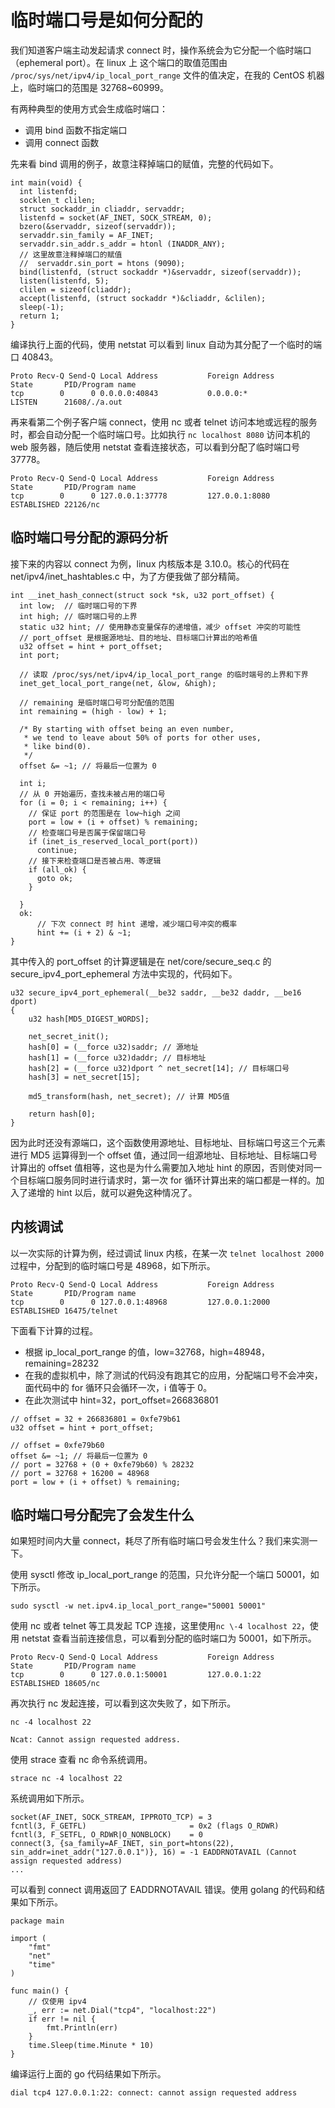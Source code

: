 # 临时端口号是如何分配的

我们知道客户端主动发起请求 connect 时，操作系统会为它分配一个临时端口（ephemeral port）。在 linux 上 这个端口的取值范围由 `/proc/sys/net/ipv4/ip_local_port_range` 文件的值决定，在我的 CentOS 机器上，临时端口的范围是 32768\~60999。

有两种典型的使用方式会生成临时端口：

* 调用 bind 函数不指定端口
* 调用 connect 函数

先来看 bind 调用的例子，故意注释掉端口的赋值，完整的代码如下。

```
int main(void) {
  int listenfd;
  socklen_t clilen;
  struct sockaddr_in cliaddr, servaddr;
  listenfd = socket(AF_INET, SOCK_STREAM, 0);
  bzero(&servaddr, sizeof(servaddr));
  servaddr.sin_family = AF_INET;
  servaddr.sin_addr.s_addr = htonl (INADDR_ANY);
  // 这里故意注释掉端口的赋值
  //  servaddr.sin_port = htons (9090);
  bind(listenfd, (struct sockaddr *)&servaddr, sizeof(servaddr));
  listen(listenfd, 5);
  clilen = sizeof(cliaddr);
  accept(listenfd, (struct sockaddr *)&cliaddr, &clilen);
  sleep(-1);
  return 1;
}
```

编译执行上面的代码，使用 netstat 可以看到 linux 自动为其分配了一个临时的端口 40843。

```
Proto Recv-Q Send-Q Local Address           Foreign Address         State       PID/Program name
tcp        0      0 0.0.0.0:40843           0.0.0.0:*               LISTEN      21608/./a.out
```

再来看第二个例子客户端 connect，使用 nc 或者 telnet 访问本地或远程的服务时，都会自动分配一个临时端口号。比如执行 `nc localhost 8080` 访问本机的 web 服务器，随后使用 netstat 查看连接状态，可以看到分配了临时端口号 37778。

```
Proto Recv-Q Send-Q Local Address           Foreign Address         State       PID/Program name
tcp        0      0 127.0.0.1:37778         127.0.0.1:8080          ESTABLISHED 22126/nc
```

## 临时端口号分配的源码分析

接下来的内容以 connect 为例，linux 内核版本是 3.10.0。核心的代码在 net/ipv4/inet\_hashtables.c 中，为了方便我做了部分精简。

```
int __inet_hash_connect(struct sock *sk, u32 port_offset) {
  int low;  // 临时端口号的下界
  int high; // 临时端口号的上界
  static u32 hint; // 使用静态变量保存的递增值，减少 offset 冲突的可能性
  // port_offset 是根据源地址、目的地址、目标端口计算出的哈希值
  u32 offset = hint + port_offset;
  int port;

  // 读取 /proc/sys/net/ipv4/ip_local_port_range 的临时端号的上界和下界
  inet_get_local_port_range(net, &low, &high);

  // remaining 是临时端口号可分配值的范围
  int remaining = (high - low) + 1;

  /* By starting with offset being an even number,
   * we tend to leave about 50% of ports for other uses,
   * like bind(0).
   */
  offset &= ~1; // 将最后一位置为 0

  int i;
  // 从 0 开始遍历，查找未被占用的端口号
  for (i = 0; i < remaining; i++) {
    // 保证 port 的范围是在 low~high 之间
    port = low + (i + offset) % remaining;
    // 检查端口号是否属于保留端口号
    if (inet_is_reserved_local_port(port))
      continue;
    // 接下来检查端口是否被占用、等逻辑
    if (all_ok) {
      goto ok;
    }

  }
  ok:
      // 下次 connect 时 hint 递增，减少端口号冲突的概率
      hint += (i + 2) & ~1;
}
```

其中传入的 port\_offset 的计算逻辑是在 net/core/secure\_seq.c 的 secure\_ipv4\_port\_ephemeral 方法中实现的，代码如下。

```
u32 secure_ipv4_port_ephemeral(__be32 saddr, __be32 daddr, __be16 dport)
{
	u32 hash[MD5_DIGEST_WORDS];

	net_secret_init();
	hash[0] = (__force u32)saddr; // 源地址
	hash[1] = (__force u32)daddr; // 目标地址
	hash[2] = (__force u32)dport ^ net_secret[14]; // 目标端口号
	hash[3] = net_secret[15];

	md5_transform(hash, net_secret); // 计算 MD5值

	return hash[0];
}
```

因为此时还没有源端口，这个函数使用源地址、目标地址、目标端口号这三个元素进行 MD5 运算得到一个 offset 值，通过同一组源地址、目标地址、目标端口号计算出的 offset 值相等，这也是为什么需要加入地址 hint 的原因，否则使对同一个目标端口服务同时进行请求时，第一次 for 循环计算出来的端口都是一样的。加入了递增的 hint 以后，就可以避免这种情况了。

## 内核调试

以一次实际的计算为例，经过调试 linux 内核，在某一次 `telnet localhost 2000` 过程中，分配到的临时端口号是 48968，如下所示。

```
Proto Recv-Q Send-Q Local Address           Foreign Address         State       PID/Program name
tcp        0      0 127.0.0.1:48968         127.0.0.1:2000          ESTABLISHED 16475/telnet
```

下面看下计算的过程。

 *    根据 ip\_local\_port\_range 的值，low=32768，high=48948，remaining=28232
 *    在我的虚拟机中，除了测试的代码没有跑其它的应用，分配端口号不会冲突，面代码中的 for 循环只会循环一次，i 值等于 0。
 *    在此次测试中 hint=32，port\_offset=266836801

```
// offset = 32 + 266836801 = 0xfe79b61
u32 offset = hint + port_offset;

// offset = 0xfe79b60
offset &= ~1; // 将最后一位置为 0
// port = 32768 + (0 + 0xfe79b60) % 28232
// port = 32768 + 16200 = 48968
port = low + (i + offset) % remaining;
```

## 临时端口号分配完了会发生什么

如果短时间内大量 connect，耗尽了所有临时端口号会发生什么？我们来实测一下。

使用 sysctl 修改 ip\_local\_port\_range 的范围，只允许分配一个端口 50001，如下所示。

```
sudo sysctl -w net.ipv4.ip_local_port_range="50001 50001"
```

使用 nc 或者 telnet 等工具发起 TCP 连接，这里使用`nc \-4 localhost 22`，使用 netstat 查看当前连接信息，可以看到分配的临时端口为 50001，如下所示。

```
Proto Recv-Q Send-Q Local Address           Foreign Address         State       PID/Program name
tcp        0      0 127.0.0.1:50001         127.0.0.1:22            ESTABLISHED 18605/nc
```

再次执行 nc 发起连接，可以看到这次失败了，如下所示。

```
nc -4 localhost 22
                                                                                                                                             
Ncat: Cannot assign requested address.
```

使用 strace 查看 nc 命令系统调用。

```
strace nc -4 localhost 22
```

系统调用如下所示。

```
socket(AF_INET, SOCK_STREAM, IPPROTO_TCP) = 3
fcntl(3, F_GETFL)                       = 0x2 (flags O_RDWR)
fcntl(3, F_SETFL, O_RDWR|O_NONBLOCK)    = 0
connect(3, {sa_family=AF_INET, sin_port=htons(22), sin_addr=inet_addr("127.0.0.1")}, 16) = -1 EADDRNOTAVAIL (Cannot assign requested address)
...
```

可以看到 connect 调用返回了 EADDRNOTAVAIL 错误。使用 golang 的代码和结果如下所示。

```
package main

import (
	"fmt"
	"net"
	"time"
)

func main() {
	// 仅使用 ipv4
	_, err := net.Dial("tcp4", "localhost:22")
	if err != nil {
		fmt.Println(err)
	}
	time.Sleep(time.Minute * 10)
}
```

编译运行上面的 go 代码结果如下所示。

```
dial tcp4 127.0.0.1:22: connect: cannot assign requested address
```
